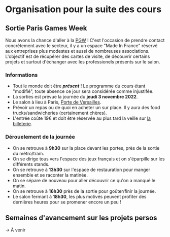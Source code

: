 # Organisation pour la suite des cours


## Sortie Paris Games Week

Nous avons la chance d'aller à la [PGW](https://www.parisgamesweek.com/) ! C'est l'occasion de prendre contact concrètement avec le secteur, il y a un espace "Made In France" réservé aux entreprises plus modestes et aussi de nombreuses associations. L'objectif est de récupérer des cartes de visite, de découvrir certains projets et surtout d'échanger avec les professionels présents sur le salon.

### Informations

- Tout le monde doit être **_présent_** ! Le programme du cours étant "modifié", toute absence ce jour sera considérée comme injustifée.
- La sorties est prévue la journée du **jeudi 3 novembre 2022**.
- Le salon à lieu à Paris, [Porte de Versailles](https://www.google.com/maps?ll=48.829792,2.286561&z=15&t=m&hl=fr&gl=FR&mapclient=embed&q=1+Pl.+de+la+Prte+de+Versailles+75015+Paris).
- Prévoir un repas ou de quoi en acheter un sur place. Il y aura des food trucks/sandwicheries (certainement chères).
- L'entrée coûte 19€ et doit être réservée au plus tard la veille sur [la billeterie](https://www.parisgamesweek.com/Infos-pratiques/pgw2022-ouverture-de-la-billetterie).

### Dérouelement de la journée

- On se retrouve à **9h30** sur la place devant les portes, près de la sortie du métro/tram.
- On se dirige tous vers l'espace des jeux français et on s'éparpille sur les différents stands.
- On se retrouve à **13h30** sur l'espace de restauration pour manger ensemble et se raconter la matinée.
- On se sépare de nouveau pour aller découvrir ce qu'on a manqué le matin.
- On se retrouve à **16h30** près de la sortie pour goûter/finir la journée.
- Le salon fermant à **18h30**, les plus motivés peuvent profiter des dernières heures pour se promener encore un peu !


## Semaines d'avancement sur les projets persos

-> À venir

